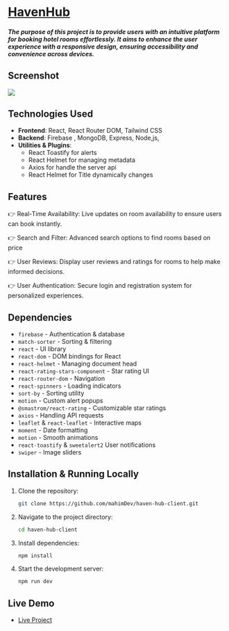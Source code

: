 # [HavenHub](https://havenhub-6c2d4.web.app/)

##### The purpose of this project is to provide users with an intuitive platform for booking hotel rooms effortlessly. It aims to enhance the user experience with a responsive design, ensuring accessibility and convenience across devices.

## Screenshot

<div >
<img src="![https://i.ibb.co.com/Txs6TyDM/Screenshot-229.png](https://i.ibb.co.com/TMXFq6c8/Screenshot-253.png)"/>
</div>

## Technologies Used

- **Frontend**: React, React Router DOM, Tailwind CSS
- **Backend**: Firebase , MongoDB, Express, Node,js,
- **Utilities & Plugins**:
  - React Toastify for alerts
  - React Helmet for managing metadata
  - Axios for handle the server api
  - React Helmet for Title dynamically changes

## Features

👉 Real-Time Availability: Live updates on room availability to ensure users can book instantly.

👉 Search and Filter: Advanced search options to find rooms based on price

👉 User Reviews: Display user reviews and ratings for rooms to help make informed decisions.

👉 User Authentication: Secure login and registration system for personalized experiences.

## Dependencies

- `firebase` - Authentication & database
- `match-sorter` - Sorting & filtering
- `react` - UI library
- `react-dom` - DOM bindings for React
- `react-helmet` - Managing document head
- `react-rating-stars-component` - Star rating UI
- `react-router-dom` - Navigation
- `react-spinners` - Loading indicators
- `sort-by` - Sorting utility
- `motion` - Custom alert popups
- `@smastrom/react-rating` - Customizable star ratings
- `axios` - Handling API requests
- `leaflet` & `react-leaflet` - Interactive maps
- `moment` - Date formatting
- `motion` - Smooth animations
- `react-toastify` & `sweetalert2` User notifications
- `swiper` - Image sliders

## Installation & Running Locally

1. Clone the repository:

   ```bash
   git clone https://github.com/mahimDev/haven-hub-client.git

   ```

2. Navigate to the project directory:

   ```bash
   cd haven-hub-client

   ```

3. Install dependencies:

   ```bash
   npm install

   ```

4. Start the development server:

   ```bash
   npm run dev

   ```

## Live Demo

- [Live Project](https://havenhub-6c2d4.web.app/)

